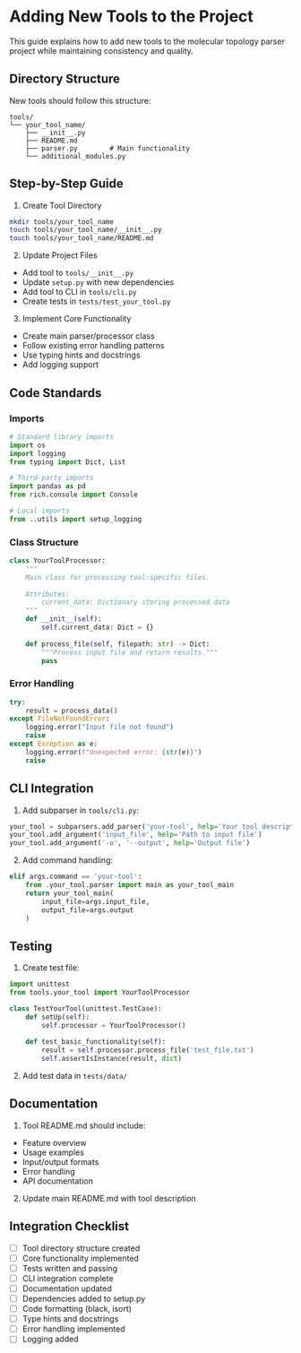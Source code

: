 # Adding New Tools to the Project

This guide explains how to add new tools to the molecular topology parser project while maintaining consistency and quality.

## Directory Structure

New tools should follow this structure:

```
tools/
└── your_tool_name/
    ├── __init__.py
    ├── README.md
    ├── parser.py        # Main functionality
    └── additional_modules.py
```

## Step-by-Step Guide

1. Create Tool Directory
```bash
mkdir tools/your_tool_name
touch tools/your_tool_name/__init__.py
touch tools/your_tool_name/README.md
```

2. Update Project Files
- Add tool to `tools/__init__.py`
- Update `setup.py` with new dependencies
- Add tool to CLI in `tools/cli.py`
- Create tests in `tests/test_your_tool.py`

3. Implement Core Functionality
- Create main parser/processor class
- Follow existing error handling patterns
- Use typing hints and docstrings
- Add logging support

## Code Standards

### Imports
```python
# Standard library imports
import os
import logging
from typing import Dict, List

# Third-party imports
import pandas as pd
from rich.console import Console

# Local imports
from ..utils import setup_logging
```

### Class Structure
```python
class YourToolProcessor:
    """
    Main class for processing tool-specific files.
    
    Attributes:
        current_data: Dictionary storing processed data
    """
    def __init__(self):
        self.current_data: Dict = {}
        
    def process_file(self, filepath: str) -> Dict:
        """Process input file and return results."""
        pass
```

### Error Handling
```python
try:
    result = process_data()
except FileNotFoundError:
    logging.error("Input file not found")
    raise
except Exception as e:
    logging.error(f"Unexpected error: {str(e)}")
    raise
```

## CLI Integration

1. Add subparser in `tools/cli.py`:
```python
your_tool = subparsers.add_parser('your-tool', help='Your tool description')
your_tool.add_argument('input_file', help='Path to input file')
your_tool.add_argument('-o', '--output', help='Output file')
```

2. Add command handling:
```python
elif args.command == 'your-tool':
    from .your_tool.parser import main as your_tool_main
    return your_tool_main(
        input_file=args.input_file,
        output_file=args.output
    )
```

## Testing

1. Create test file:
```python
import unittest
from tools.your_tool import YourToolProcessor

class TestYourTool(unittest.TestCase):
    def setUp(self):
        self.processor = YourToolProcessor()
        
    def test_basic_functionality(self):
        result = self.processor.process_file('test_file.txt')
        self.assertIsInstance(result, dict)
```

2. Add test data in `tests/data/`

## Documentation

1. Tool README.md should include:
- Feature overview
- Usage examples
- Input/output formats
- Error handling
- API documentation

2. Update main README.md with tool description

## Integration Checklist

- [ ] Tool directory structure created
- [ ] Core functionality implemented
- [ ] Tests written and passing
- [ ] CLI integration complete
- [ ] Documentation updated
- [ ] Dependencies added to setup.py
- [ ] Code formatting (black, isort)
- [ ] Type hints and docstrings
- [ ] Error handling implemented
- [ ] Logging added
